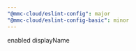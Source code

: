 ```yaml
---
"@mmc-cloud/eslint-config": major
"@mmc-cloud/eslint-config-basic": minor
---
```


enabled displayName
